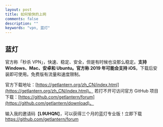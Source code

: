 ```yaml
---
layout: post
title: 如何愉快的上网
comments: false
description: ""
keywords: "vpn, 蓝灯"
---
```


## 蓝灯

官方称「秒杀 VPN」，快速、稳定、安全，但是有时候也没那么稳定。**支持 Windows、Mac、安卓和 Ubuntu。官方称 2019 年可能会支持 iOS**。下载后安装即可使用。免费版有流量和速度限制。

官方下载地址：[https://getlantern.org/zh_CN/index.html](https://getlantern.org/zh_CN/index.html)。
若打不开可访问官方 GitHub 项目下载：[https://github.com/getlantern/forum](https://github.com/getlantern/download)。

输入我的邀请码【**L9UHQN**】，可以获得三个月的蓝灯专业版！立即下载 https://github.com/getlantern/forum